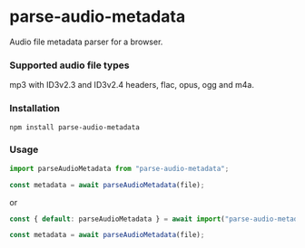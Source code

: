 # parse-audio-metadata

Audio file metadata parser for a browser.

### Supported audio file types
mp3 with ID3v2.3 and ID3v2.4 headers, flac, opus, ogg and m4a.

### Installation

```
npm install parse-audio-metadata
```

### Usage
```javascript
import parseAudioMetadata from "parse-audio-metadata";

const metadata = await parseAudioMetadata(file);
```

or

```javascript
const { default: parseAudioMetadata } = await import("parse-audio-metadata");

const metadata = await parseAudioMetadata(file);
```
